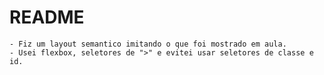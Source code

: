 # README
    - Fiz um layout semantico imitando o que foi mostrado em aula.
    - Usei flexbox, seletores de ">" e evitei usar seletores de classe e id. 
